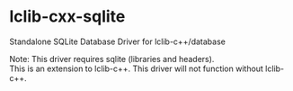 # lclib-cxx-sqlite
Standalone SQLite Database Driver for lclib-c++/database

Note: This driver requires sqlite (libraries and headers). <br/>
This is an extension to lclib-c++. This driver will not function without lclib-c++. <br/>


